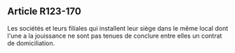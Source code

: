 Article R123-170
----
Les sociétés et leurs filiales qui installent leur siège dans le même local dont
l'une a la jouissance ne sont pas tenues de conclure entre elles un contrat de
domiciliation.
